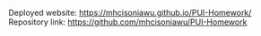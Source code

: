 Deployed website: https://mhcisoniawu.github.io/PUI-Homework/ 
Repository link: https://github.com/mhcisoniawu/PUI-Homework
